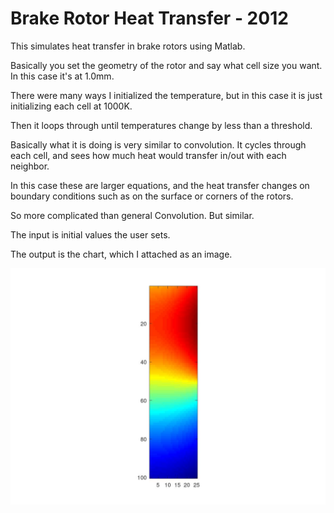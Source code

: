 # Brake Rotor Heat Transfer - 2012
This simulates heat transfer in brake rotors using Matlab.

Basically you set the geometry of the rotor and say what cell size you want. In this case it's at 1.0mm.

There were many ways I initialized the temperature, but in this case it is just initializing each cell at 1000K.

Then it loops through until temperatures change by less than a threshold.

Basically what it is doing is very similar to convolution. It cycles through each cell, and sees how much heat would transfer in/out with each neighbor.

In this case these are larger equations, and the heat transfer changes on boundary conditions such as on the surface or corners of the rotors.

So more complicated than general Convolution. But similar.

The input is initial values the user sets.

The output is the chart, which I attached as an image.

<img src="https://github.com/Kinvert/resume/blob/main/sim/brake-rotor-heat-transfer/SimpleRotorResult.jpg">
